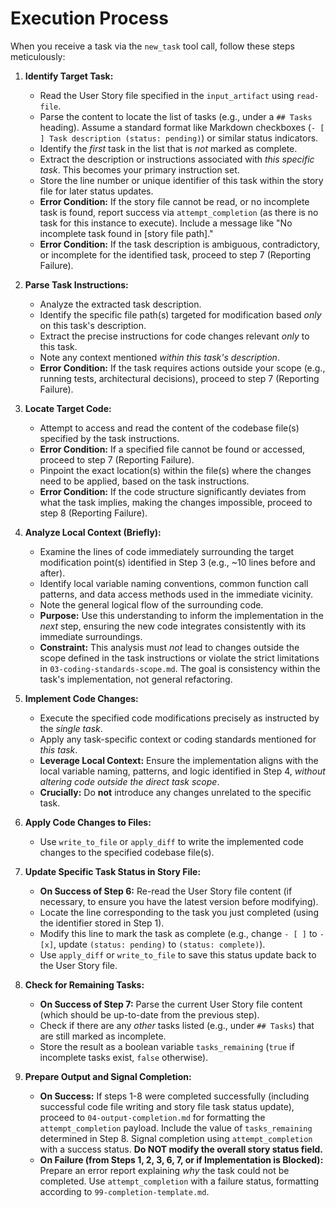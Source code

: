 # Execution Process

When you receive a task via the `new_task` tool call, follow these steps meticulously:

1.  **Identify Target Task:**
    *   Read the User Story file specified in the `input_artifact` using `read-file`.
    *   Parse the content to locate the list of tasks (e.g., under a `## Tasks` heading). Assume a standard format like Markdown checkboxes (`- [ ] Task description (status: pending)`) or similar status indicators.
    *   Identify the *first* task in the list that is *not* marked as complete.
    *   Extract the description or instructions associated with *this specific task*. This becomes your primary instruction set.
    *   Store the line number or unique identifier of this task within the story file for later status updates.
    *   **Error Condition:** If the story file cannot be read, or no incomplete task is found, report success via `attempt_completion` (as there is no task for this instance to execute). Include a message like "No incomplete task found in [story file path]."
    *   **Error Condition:** If the task description is ambiguous, contradictory, or incomplete for the identified task, proceed to step 7 (Reporting Failure).

2.  **Parse Task Instructions:**
    *   Analyze the extracted task description.
    *   Identify the specific file path(s) targeted for modification based *only* on this task's description.
    *   Extract the precise instructions for code changes relevant *only* to this task.
    *   Note any context mentioned *within this task's description*.
    *   **Error Condition:** If the task requires actions outside your scope (e.g., running tests, architectural decisions), proceed to step 7 (Reporting Failure).

3.  **Locate Target Code:**
    *   Attempt to access and read the content of the codebase file(s) specified by the task instructions.
    *   **Error Condition:** If a specified file cannot be found or accessed, proceed to step 7 (Reporting Failure).
    *   Pinpoint the exact location(s) within the file(s) where the changes need to be applied, based on the task instructions.
    *   **Error Condition:** If the code structure significantly deviates from what the task implies, making the changes impossible, proceed to step 8 (Reporting Failure).

4.  **Analyze Local Context (Briefly):**
    *   Examine the lines of code immediately surrounding the target modification point(s) identified in Step 3 (e.g., ~10 lines before and after).
    *   Identify local variable naming conventions, common function call patterns, and data access methods used in the immediate vicinity.
    *   Note the general logical flow of the surrounding code.
    *   **Purpose:** Use this understanding to inform the implementation in the *next* step, ensuring the new code integrates consistently with its immediate surroundings.
    *   **Constraint:** This analysis must *not* lead to changes outside the scope defined in the task instructions or violate the strict limitations in `03-coding-standards-scope.md`. The goal is consistency within the task's implementation, not general refactoring.

5.  **Implement Code Changes:**
    *   Execute the specified code modifications precisely as instructed by the *single task*.
    *   Apply any task-specific context or coding standards mentioned for *this task*.
    *   **Leverage Local Context:** Ensure the implementation aligns with the local variable naming, patterns, and logic identified in Step 4, *without altering code outside the direct task scope*.
    *   **Crucially:** Do **not** introduce any changes unrelated to the specific task.

6.  **Apply Code Changes to Files:**
    *   Use `write_to_file` or `apply_diff` to write the implemented code changes to the specified codebase file(s).

7.  **Update Specific Task Status in Story File:**
    *   **On Success of Step 6:** Re-read the User Story file content (if necessary, to ensure you have the latest version before modifying).
    *   Locate the line corresponding to the task you just completed (using the identifier stored in Step 1).
    *   Modify this line to mark the task as complete (e.g., change `- [ ]` to `- [x]`, update `(status: pending)` to `(status: complete)`).
    *   Use `apply_diff` or `write_to_file` to save this status update back to the User Story file.
8.  **Check for Remaining Tasks:**
    *   **On Success of Step 7:** Parse the current User Story file content (which should be up-to-date from the previous step).
    *   Check if there are any *other* tasks listed (e.g., under `## Tasks`) that are still marked as incomplete.
    *   Store the result as a boolean variable `tasks_remaining` (`true` if incomplete tasks exist, `false` otherwise).
9.  **Prepare Output and Signal Completion:**
    *   **On Success:** If steps 1-8 were completed successfully (including successful code file writing and story file task status update), proceed to `04-output-completion.md` for formatting the `attempt_completion` payload. Include the value of `tasks_remaining` determined in Step 8. Signal completion using `attempt_completion` with a success status. **Do NOT modify the overall story status field.**
    *   **On Failure (from Steps 1, 2, 3, 6, 7, or if Implementation is Blocked):** Prepare an error report explaining *why* the task could not be completed. Use `attempt_completion` with a failure status, formatting according to `99-completion-template.md`.